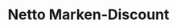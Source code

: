 ---
title: "Netto Marken-Discount"
url: /goslar/netto-marken-discount-harzburger-strasse/
shop: Supermarkt
---